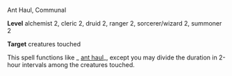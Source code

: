 Ant Haul, Communal

**Level** alchemist 2, cleric 2, druid 2, ranger 2, sorcerer/wizard 2, summoner 2

**Target** creatures touched

This spell functions like _ [ant haul](advanced/spells/antHaul#_ant-haul-)_, except you may divide the duration in 2-hour intervals among the creatures touched.

